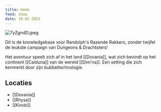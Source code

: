 ```yaml
---
title: Home
feed: show
date: 10-02-2025
---
```


![7yZgndD.jpeg](https://i.imgur.com/7yZgndD.jpeg)

Dit is de knowledgebase voor Randolph's Razende Rakkers, zonder twijfel de leukste campaign van Dungeons & Drachtsters! 

Het avontuur speelt zich af in het land [[Dovania]], wat zich bevindt op het continent [[Calduna]] van de wereld [[Dim'na]]. Een setting die zich kenmerkt door zijn bubbeltechnologie.

## Locaties

- [[Dovania]]
- [[Rhysa]]
- [[Kirobi]]